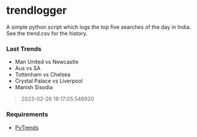 # trendlogger
A simple python script which logs the top five searches of the day in India.<br>See the trend.csv for the history.<br>

<!-- Last Trends -->
### Last Trends
* Man United vs Newcastle
* Aus vs SA
* Tottenham vs Chelsea
* Crystal Palace vs Liverpool
* Manish Sisodia
> 2023-02-26 18:17:05.546920

<!-- Requirements -->
### Requirements
* [PyTrends](https://github.com/dreyco676/pytrends)
